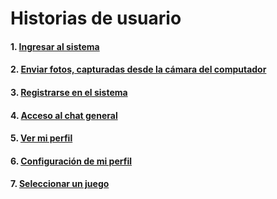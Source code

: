 # Historias de usuario

#### 1. [Ingresar al sistema](https://github.com/2019-B-GR1-Python/py-guamushig-gualotuna-edwin-paul/issues/14)
#### 2. [Enviar fotos, capturadas desde la cámara del computador](https://github.com/2019-B-GR1-Python/py-guamushig-gualotuna-edwin-paul/issues/9)
#### 3. [Registrarse en el sistema](https://github.com/2019-B-GR1-Python/py-guamushig-gualotuna-edwin-paul/issues/10)
#### 4. [Acceso al chat general](https://github.com/2019-B-GR1-Python/py-guamushig-gualotuna-edwin-paul/issues/11)
#### 5. [Ver mi perfil](https://github.com/2019-B-GR1-Python/py-guamushig-gualotuna-edwin-paul/issues/12)
#### 6. [Configuración de mi perfil](https://github.com/2019-B-GR1-Python/py-guamushig-gualotuna-edwin-paul/issues/13)
#### 7. [Seleccionar un juego](https://github.com/2019-B-GR1-Python/py-guamushig-gualotuna-edwin-paul/issues/14)
